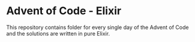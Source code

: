 # Advent of Code - Elixir

This repository contains folder for every single day of the Advent of Code and the solutions are written in pure Elixir.

